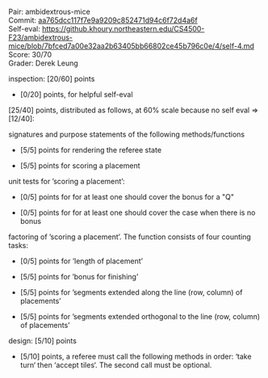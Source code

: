 Pair: ambidextrous-mice \
Commit: [aa765dcc117f7e9a9209c852471d94c6f72d4a6f](https://github.khoury.northeastern.edu/CS4500-F23/ambidextrous-mice/tree/aa765dcc117f7e9a9209c852471d94c6f72d4a6f) \
Self-eval: https://github.khoury.northeastern.edu/CS4500-F23/ambidextrous-mice/blob/7bfced7a00e32aa2b63405bb66802ce45b796c0e/4/self-4.md \
Score: 30/70 \
Grader: Derek Leung

inspection: [20/60] points

- [0/20] points, for helpful self-eval

[25/40] points, distributed as follows, at 60% scale because no self eval => [12/40]:

signatures and purpose statements of the following methods/functions

- [5/5] points for rendering the referee state

- [5/5] points for scoring a placement

unit tests for ’scoring a placement’:

- [0/5] points for for at least one should cover the bonus for a "Q"

- [0/5] points for for at least one should cover the case when there is no bonus

factoring of ’scoring a placement’. The function consists of four counting tasks:

- [0/5] points for ’length of placement’

- [5/5] points for ’bonus for finishing’

- [5/5] points for ’segments extended along the line (row, column) of placements’

- [5/5] points for ’segments extended orthogonal to the line (row, column) of placements’

design: [5/10] points

- [5/10] points, a referee must call the following methods in order: ‘take turn‘ then ‘accept tiles‘. The second call must be optional.
